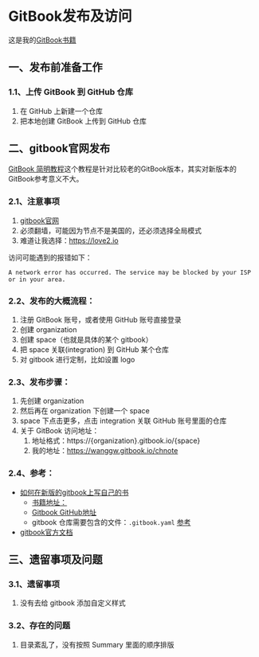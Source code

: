 # GitBook发布及访问

这是我的[GitBook书籍](https://wanggw.gitbook.io/chnote)

## 一、发布前准备工作

### 1.1、上传 GitBook 到 GitHub 仓库

1. 在 GitHub 上新建一个仓库
2. 把本地创建 GitBook 上传到 GitHub 仓库

## 二、gitbook官网发布

[GitBook 简明教程](http://www.chengweiyang.cn/gitbook/basic-usage/README.html)这个教程是针对比较老的GitBook版本，其实对新版本的GitBook参考意义不大。

### 2.1、注意事项

1. [gitbook官网](https://www.gitbook.com)
2. 必须翻墙，可能因为节点不是美国的，还必须选择全局模式
3. 难道让我选择：https://love2.io

访问可能遇到的报错如下：

```
A network error has occurred. The service may be blocked by your ISP or in your area.
```

### 2.2、发布的大概流程：

1. 注册 GitBook 账号，或者使用 GitHub 账号直接登录
2. 创建 organization
3. 创建 space（也就是具体的某个 gitbook）
4. 把 space 关联(integration) 到 GitHub 某个仓库
5. 对 gitbook 进行定制，比如设置 logo

### 2.3、发布步骤：

1. 先创建 organization
2. 然后再在 organization 下创建一个 space
3. space 下点击更多，点击 integration 关联 GitHub 账号里面的仓库
4. 关于 GitBook 访问地址：
    1. 地址格式：https://{organization}.gitbook.io/{space} 
    2. 我的地址：https://wanggw.gitbook.io/chnote

### 2.4、参考：

* [如何在新版的gitbook上写自己的书](https://segmentfault.com/a/1190000015012209)
    * [书籍地址：](https://zhangzhen.gitbook.io/qmake-learn/)
    * [Gitbook GitHub地址](https://github.com/zhangzhen2618/Qt-learn)
    * gitbook 仓库需要包含的文件：`.gitbook.yaml` [参考](https://github.com/zhangzhen2618/Qt-learn/blob/master/.gitbook.yaml)
* [gitbook官方文档](https://docs.gitbook.com)

## 三、遗留事项及问题

### 3.1、遗留事项

1. 没有去给 gitbook 添加自定义样式

### 3.2、存在的问题

1. 目录紊乱了，没有按照 Summary 里面的顺序排版




